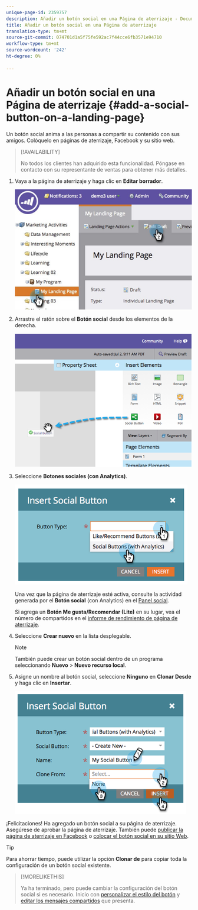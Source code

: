 ```yaml
---
unique-page-id: 2359757
description: Añadir un botón social en una Página de aterrizaje - Documentos de marketing - Documentación del producto
title: Añadir un botón social en una Página de aterrizaje
translation-type: tm+mt
source-git-commit: 074701d1a5f75fe592ac7f44cce6fb3571e94710
workflow-type: tm+mt
source-wordcount: '242'
ht-degree: 0%

---
```



# Añadir un botón social en una Página de aterrizaje {#add-a-social-button-on-a-landing-page}

Un botón social anima a las personas a compartir su contenido con sus amigos. Colóquelo en páginas de aterrizaje, Facebook y su sitio web.

>[!AVAILABILITY]
>
>No todos los clientes han adquirido esta funcionalidad. Póngase en contacto con su representante de ventas para obtener más detalles.

1. Vaya a la página de aterrizaje y haga clic en **Editar borrador**.

   ![](assets/landingpageeditdraft.jpg)

1. Arrastre el ratón sobre el **Botón social** desde los elementos de la derecha.

   ![](assets/image2014-9-17-10-3a35-3a6.png)

1. Seleccione **Botones sociales (con Analytics)**.

   ![](assets/image2014-9-17-10-3a35-3a13.png)

   Una vez que la página de aterrizaje esté activa, consulte la actividad generada por el **Botón social** (con Analytics) en el [Panel social](/help/marketo/product-docs/demand-generation/social/social-functions/view-social-performance.md).

   Si agrega un **Botón Me gusta/Recomendar (Lite)** en su lugar, vea el número de compartidos en el [informe de rendimiento de página de aterrizaje](/help/marketo/product-docs/demand-generation/landing-pages/understanding-landing-pages/landing-page-performance-report.md).

1. Seleccione **Crear nuevo** en la lista desplegable.

   >[!NOTE]
   >
   >También puede crear un botón social dentro de un programa seleccionando **Nuevo** > **Nuevo recurso local**.

1. Asigne un nombre al botón social, seleccione **Ninguno** en **Clonar** **Desde** y haga clic en **Insertar**.

   ![](assets/image2014-9-17-10-3a35-3a26.png)

¡Felicitaciones! Ha agregado un botón social a su página de aterrizaje. Asegúrese de aprobar la página de aterrizaje. También puede [publicar la página de aterrizaje en Facebook](/help/marketo/product-docs/demand-generation/facebook/publish-landing-pages-to-facebook.md) o [colocar el botón social en su sitio Web](/help/marketo/product-docs/demand-generation/social/social-functions/deploy-social-on-your-website.md).

>[!TIP]
>
>Para ahorrar tiempo, puede utilizar la opción **Clonar de** para copiar toda la configuración de un botón social existente.

>[!MORELIKETHIS]
>
>Ya ha terminado, pero puede cambiar la configuración del botón social si es necesario. Inicio con [personalizar el estilo del botón](/help/marketo/product-docs/demand-generation/social/configuring-social-actions/customize-social-app-button.md) y [editar los mensajes compartidos](/help/marketo/product-docs/demand-generation/social/configuring-social-actions/configure-social-sign-up-share-flow.md) que presenta.

